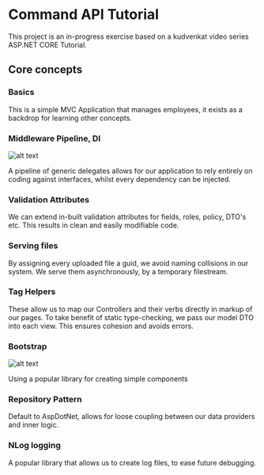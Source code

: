 # Command API Tutorial

This project is an in-progress exercise based on a kudvenkat video series ASP.NET CORE Tutorial.

## Core concepts

### Basics

This is a simple MVC Application that manages employees, it exists as a backdrop for learning other concepts.

### Middleware Pipeline, DI

![alt text](https://github.com/Piterino/commapitut/blob/main/middlewarepipeline.png?raw=true)

A pipeline of generic delegates allows for our application to rely entirely on coding against interfaces, whilst every dependency can be injected.

### Validation Attributes

We can extend in-built validation attributes for fields, roles, policy, DTO's etc. This results in clean and easily modifiable code.

### Serving files

By assigning every uploaded file a guid, we avoid naming collisions in our system. We serve them asynchronously, by a temporary filestream.

### Tag Helpers

These allow us to map our Controllers and their verbs directly in markup of our pages. To take benefit of static type-checking, we pass our model DTO into each view. This ensures cohesion and avoids errors.

### Bootstrap

![alt text](https://github.com/Piterino/commapitut/blob/main/employeemgmtindex.png?raw=true)

Using a popular library for creating simple components

### Repository Pattern

Default to AspDotNet, allows for loose coupling between our data providers and inner logic.

### NLog logging

A popular library that allows us to create log files, to ease future debugging.
